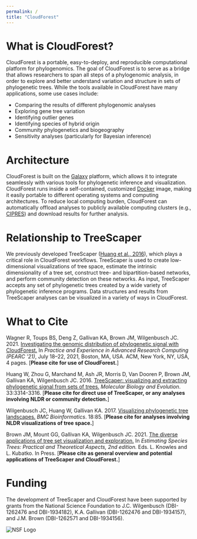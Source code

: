 ```yaml
---
permalink: /
title: "CloudForest"
---
```


# What is CloudForest?

CloudForest is a portable, easy-to-deploy, and reproducible computational platform for phylogenomics. The goal of CloudForest is to serve as a bridge that allows researchers to span all steps of a phylogenomic analysis, in order to explore and better understand variation and structure in sets of phylogenetic trees. While the tools available in CloudForest have many applications, some use cases include:

- Comparing the results of different phylogenomic analyses
- Exploring gene tree variation
- Identifying outlier genes
- Identifying species of hybrid origin
- Community phylogenetics and biogeography
- Sensitivity analyses (particularly for Bayesian inference)


# Architecture

CloudForest is built on the [Galaxy](https://galaxyproject.org) platform, which allows it to integrate seamlessly with various tools for phylogenetic inference and visualization. CloudForest runs inside a self-contained, customized [Docker](https://www.docker.com) image, making it easily portable to different operating systems and computing architectures. To reduce local computing burden, CloudForest can automatically offload analyses to publicly available computing clusters (e.g., [CIPRES](https://www.phylo.org)) and download results for further analysis. 


# Relationship to TreeScaper

We previously developed TreeScaper ([Huang et al., 2016](https://doi.org/10.1093/molbev/msw196)), which plays a critical role in CloudForest workflows. TreeScaper is used to create low-dimensional visualizations of tree space, estimate the intrinsic dimensionality of a tree set, construct tree- and bipartition-based networks, and perform community detection on these networks. As input, TreeScaper accepts any set of phylogenetic trees created by a wide variety of phylogenetic inference programs. Data structures and results from TreeScaper analyses can be visualized in a variety of ways in CloudForest.


# What to Cite

Wagner R, Toups BS, Deng Z, Gallivan KA, Brown JM, Wilgenbusch JC. 2021. [Investigating the genomic distribution of phylogenetic signal with CloudForest.](https://doi.org/10.1145/3437359.3465605) In *Practice and Experience in Advanced Research Computing (PEARC '21)*, July 18–22, 2021, Boston, MA, USA. ACM, New York, NY, USA, 4 pages. [**Please cite for use of CloudForest.**]

Huang W, Zhou G, Marchand M, Ash JR, Morris D, Van Dooren P, Brown JM, Gallivan KA, Wilgenbusch JC. 2016. [TreeScaper: visualizing and extracting phylogenetic signal from sets of trees.](https://doi.org/10.1093/molbev/msw196) *Molecular Biology and Evolution*. 33:3314-3316. [**Please cite for direct use of TreeScaper, or any analyses involving NLDR or community detection.**]

Wilgenbusch JC, Huang W, Gallivan KA. 2017. [Visualizing phylogenetic tree landscapes.](https://link.springer.com/article/10.1186/s12859-017-1479-1) *BMC Bioinformatics*. 18:85. [**Please cite for analyses involving NLDR visualizations of tree space.**]

Brown JM, Mount GG, Gallivan KA, Wilgenbusch JC. 2021. [The diverse applications of tree set visualization and exploration.](https://ecoevorxiv.org/2d6ph/) In *Estimating Species Trees: Practical and Theoretical Aspects, 2nd edition.* Eds. L. Knowles and L. Kubatko. In Press. [**Please cite as general overview and potential applications of TreeScaper and CloudForest.**]


# Funding

The development of TreeScaper and CloudForest have been supported by grants from the National Science Foundation to J.C. Wilgenbusch (DBI-1262476 and DBI-1934182), K.A. Gallivan (DBI-1262476 and DBI-1934157), and J.M. Brown (DBI-1262571 and DBI-1934156).

![NSF Logo](https://raw.githubusercontent.com/jembrown/TreeScaper.github.io/master/assets/images/nsfLogo.png)
